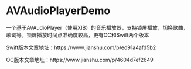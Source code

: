 # AVAudioPlayerDemo
一个基于AVAudioPlayer（使用XIB）的音乐播放器，支持锁屏播放，切换歌曲，歌词等。锁屏播放时间点准确度较高，更有OC和Swift两个版本
<p>
Swift版本文章地址：https://www.jianshu.com/p/ed91a4afd5b2
</p>
<p>
OC版本文章地址：https://www.jianshu.com/p/4604d7ef2649
</p>
